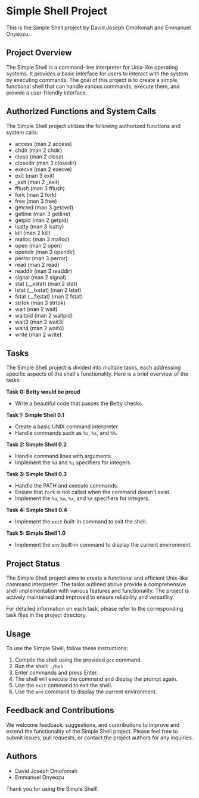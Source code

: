 # Simple Shell Project
This is the Simple Shell project by David Joseph Omofomah and Emmanuel Onyeozu.

## Project Overview
The Simple Shell is a command-line interpreter for Unix-like operating systems. It provides a basic interface for users to interact with the system by executing commands. The goal of this project is to create a simple, functional shell that can handle various commands, execute them, and provide a user-friendly interface.

## Authorized Functions and System Calls
The Simple Shell project utilizes the following authorized functions and system calls:

- access (man 2 access)
- chdir (man 2 chdir)
- close (man 2 close)
- closedir (man 3 closedir)
- execve (man 2 execve)
- exit (man 3 exit)
- _exit (man 2 _exit)
- fflush (man 3 fflush)
- fork (man 2 fork)
- free (man 3 free)
- getcwd (man 3 getcwd)
- getline (man 3 getline)
- getpid (man 2 getpid)
- isatty (man 3 isatty)
- kill (man 2 kill)
- malloc (man 3 malloc)
- open (man 2 open)
- opendir (man 3 opendir)
- perror (man 3 perror)
- read (man 2 read)
- readdir (man 3 readdir)
- signal (man 2 signal)
- stat (__xstat) (man 2 stat)
- lstat (__lxstat) (man 2 lstat)
- fstat (__fxstat) (man 2 fstat)
- strtok (man 3 strtok)
- wait (man 2 wait)
- waitpid (man 2 waitpid)
- wait3 (man 2 wait3)
- wait4 (man 2 wait4)
- write (man 2 write)

## Tasks
The Simple Shell project is divided into multiple tasks, each addressing specific aspects of the shell's functionality. Here is a brief overview of the tasks:

**Task 0: Betty would be proud**
- Write a beautiful code that passes the Betty checks.

**Task 1: Simple Shell 0.1**
- Create a basic UNIX command interpreter.
- Handle commands such as `%c`, `%s`, and `%%`.

**Task 2: Simple Shell 0.2**
- Handle command lines with arguments.
- Implement the `%d` and `%i` specifiers for integers.

**Task 3: Simple Shell 0.3**
- Handle the PATH and execute commands.
- Ensure that `fork` is not called when the command doesn't exist.
- Implement the `%u`, `%o`, `%x`, and `%X` specifiers for integers.

**Task 4: Simple Shell 0.4**
- Implement the `exit` built-in command to exit the shell.

**Task 5: Simple Shell 1.0**
- Implement the `env` built-in command to display the current environment.

## Project Status
The Simple Shell project aims to create a functional and efficient Unix-like command interpreter. The tasks outlined above provide a comprehensive shell implementation with various features and functionality. The project is actively maintained and improved to ensure reliability and versatility.

For detailed information on each task, please refer to the corresponding task files in the project directory.

## Usage
To use the Simple Shell, follow these instructions:

1. Compile the shell using the provided `gcc` command.
2. Run the shell: `./hsh`
3. Enter commands and press Enter.
4. The shell will execute the command and display the prompt again.
5. Use the `exit` command to exit the shell.
6. Use the `env` command to display the current environment.

## Feedback and Contributions
We welcome feedback, suggestions, and contributions to improve and extend the functionality of the Simple Shell project. Please feel free to submit issues, pull requests, or contact the project authors for any inquiries.

## Authors
- David Joseph Omofomah
- Emmanuel Onyeozu

Thank you for using the Simple Shell!
